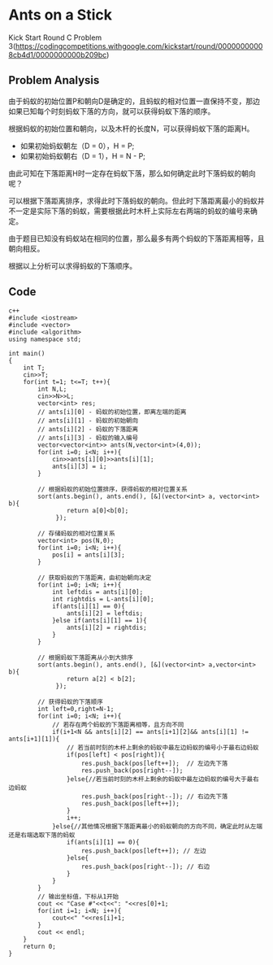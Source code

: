 # Ants on a Stick
Kick Start Round C Problem 3(https://codingcompetitions.withgoogle.com/kickstart/round/00000000008cb4d1/0000000000b209bc)
## Problem Analysis
由于蚂蚁的初始位置P和朝向D是确定的，且蚂蚁的相对位置一直保持不变，那边如果已知每个时刻蚂蚁下落的方向，就可以获得蚂蚁下落的顺序。

根据蚂蚁的初始位置和朝向，以及木杆的长度N，可以获得蚂蚁下落的距离H。
- 如果初始蚂蚁朝左（D = 0），H = P;
- 如果初始蚂蚁朝右（D = 1），H = N - P;

由此可知在下落距离H时一定存在蚂蚁下落，那么如何确定此时下落蚂蚁的朝向呢？

可以根据下落距离排序，求得此时下落蚂蚁的朝向。但此时下落距离最小的蚂蚁并不一定是实际下落的蚂蚁，需要根据此时木杆上实际左右两端的蚂蚁的编号来确定。

由于题目已知没有蚂蚁站在相同的位置，那么最多有两个蚂蚁的下落距离相等，且朝向相反。

根据以上分析可以求得蚂蚁的下落顺序。

## Code
```
c++
#include <iostream>
#include <vector>
#include <algorithm>
using namespace std;

int main()
{
    int T;
    cin>>T;
    for(int t=1; t<=T; t++){
        int N,L;
        cin>>N>>L;
        vector<int> res;
        // ants[i][0] - 蚂蚁的初始位置，即离左端的距离
        // ants[i][1] - 蚂蚁的初始朝向
        // ants[i][2] - 蚂蚁的下落距离
        // ants[i][3] - 蚂蚁的输入编号
        vector<vector<int>> ants(N,vector<int>(4,0));
        for(int i=0; i<N; i++){
            cin>>ants[i][0]>>ants[i][1];
            ants[i][3] = i;
        }
        
        // 根据蚂蚁的初始位置排序，获得蚂蚁的相对位置关系
        sort(ants.begin(), ants.end(), [&](vector<int> a, vector<int> b){
                return a[0]<b[0];
             });
        
        // 存储蚂蚁的相对位置关系
        vector<int> pos(N,0);
        for(int i=0; i<N; i++){
            pos[i] = ants[i][3];
        }
        
        // 获取蚂蚁的下落距离，由初始朝向决定
        for(int i=0; i<N; i++){
            int leftdis = ants[i][0];
            int rightdis = L-ants[i][0];
            if(ants[i][1] == 0){
                ants[i][2] = leftdis;
            }else if(ants[i][1] == 1){
                ants[i][2] = rightdis;
            }
        }

        // 根据蚂蚁下落距离从小到大排序
        sort(ants.begin(), ants.end(), [&](vector<int> a,vector<int> b){
                return a[2] < b[2];
             });

        // 获得蚂蚁的下落顺序
        int left=0,right=N-1;
        for(int i=0; i<N; i++){
            // 若存在两个蚂蚁的下落距离相等，且方向不同 
            if(i+1<N && ants[i][2] == ants[i+1][2]&& ants[i][1] != ants[i+1][1]){
                // 若当前时刻的木杆上剩余的蚂蚁中最左边蚂蚁的编号小于最右边蚂蚁
                if(pos[left] < pos[right]){
                    res.push_back(pos[left++]);  // 左边先下落
                    res.push_back(pos[right--]);
                }else{//若当前时刻的木杆上剩余的蚂蚁中最左边蚂蚁的编号大于最右边蚂蚁
                    res.push_back(pos[right--]); // 右边先下落
                    res.push_back(pos[left++]);
                }
                i++;
            }else{//其他情况根据下落距离最小的蚂蚁朝向的方向不同，确定此时从左端还是右端选取下落的蚂蚁
                if(ants[i][1] == 0){
                    res.push_back(pos[left++]); // 左边
                }else{
                    res.push_back(pos[right--]); // 右边
                }
            }
        }
        // 输出坐标值，下标从1开始
        cout << "Case #"<<t<<": "<<res[0]+1;
        for(int i=1; i<N; i++){
            cout<<" "<<res[i]+1;
        }
        cout << endl;
    }
    return 0;
}
```
